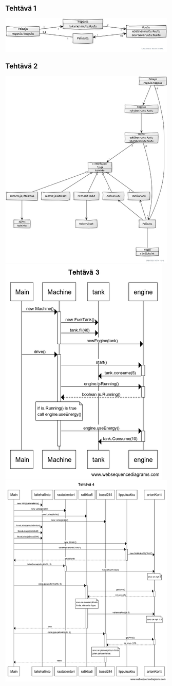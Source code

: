 ## Tehtävä 1
<img src="https://github.com/anadis504/ot-harjoitustyo/blob/master/laskarit/viikko3/monopoli1.jpg">

## Tehtävä 2
<img src="https://github.com/anadis504/ot-harjoitustyo/blob/master/laskarit/viikko3/monopoli-yuml.jpg">

<img src="https://github.com/anadis504/ot-harjoitustyo/blob/master/laskarit/viikko3/sekvenssikaava.png">

<img src="https://github.com/anadis504/ot-harjoitustyo/blob/master/laskarit/viikko3/sekvenssikaava1.png">
